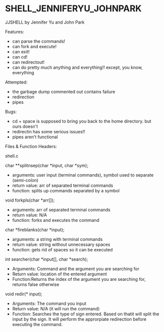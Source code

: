 # SHELL_JENNIFERYU_JOHNPARK
JJSHELL
by Jennifer Yu and John Park

Features:
- can parse the commands!
- can fork and execute!
- can exit!
- can cd!
- can redirectout!
- can do pretty much anything and everything!! except, you know, everything

Attempted:
- the garbage dump commented out contains failure
- redirection
- pipes

Bugs:
- cd + space is supposed to bring you back to the home directory. but ours doesn't
- redirectin has some serious issues!!
- pipes aren't functional

Files & Function Headers:

shell.c

char **splitnsep(char *input, char *sym);

 * arguments: user input (terminal commands), symbol used to separate (semi-colon)
 * return value: arr of separated terminal commands
 * function: splits up commands separated by a symbol


void forkpls(char *arr[]);

 * arguments: arr of separated terminal commands
 * return value: N/A
 * function: forks and executes the command

char *fireblanks(char *input);

 * arguments: a string with terminal commands
 * return value: string without unnecessary spaces
 * function: gets rid of spaces so it can be executed
 
int searcher(char *input[], char *search);
 
 * Arguments: Command and the argument you are searching for
 * Return value: location of the entered argument
 * Function:Returns the index of the argument you are searching for, returns false otherwise
 
void redir(* input);

 * Arguments: The command you input
 * Return value: N/A (it will run the command)
 * Function: Searches the type of sign entered. Based on thatit will split the input by the sign. It will perform the approrpiate redirection before executing the command.
